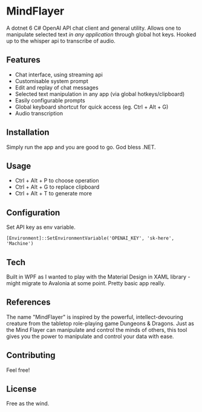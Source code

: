 # MindFlayer
A dotnet 6 C# OpenAI API chat client and general utility. Allows one to manipulate selected text *in any application* through global hot keys. Hooked up to the whisper api to transcribe of audio. 

## Features
* Chat interface, using streaming api
* Customisable system prompt
* Edit and replay of chat messages
* Selected text manipulation in any app (via global hotkeys/clipboard)
* Easily configurable prompts
* Global keyboard shortcut for quick access (eg. Ctrl + Alt + G)
* Audio transcription

## Installation
Simply run the app and you are good to go. God bless .NET.

## Usage
* Ctrl + Alt + P to choose operation
* Ctrl + Alt + G to replace clipboard
* Ctrl + Alt + T to generate more

## Configuration
Set API key as env variable.

    [Environment]::SetEnvironmentVariable('OPENAI_KEY', 'sk-here', 'Machine')

## Tech
Built in WPF as I wanted to play with the Material Design in XAML library - might migrate to Avalonia at some point. Pretty basic app really.

## References
The name "MindFlayer" is inspired by the powerful, intellect-devouring creature from the tabletop role-playing game Dungeons & Dragons. Just as the Mind Flayer can manipulate and control the minds of others, this tool gives you the power to manipulate and control your data with ease.

## Contributing
Feel free!

## License
Free as the wind.
